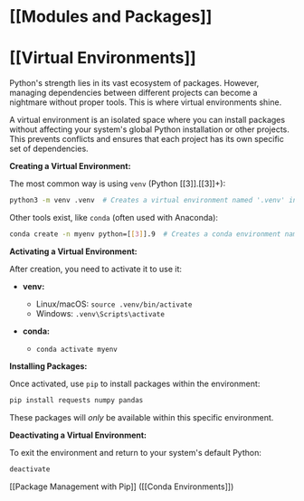 # [[Modules and Packages]]
# [[Virtual Environments]] 
Python's strength lies in its vast ecosystem of packages.  However, managing dependencies between different projects can become a nightmare without proper tools.  This is where virtual environments shine.

A virtual environment is an isolated space where you can install packages without affecting your system's global Python installation or other projects.  This prevents conflicts and ensures that each project has its own specific set of dependencies.

**Creating a Virtual Environment:**

The most common way is using `venv` (Python [[3]].[[3]]+):

```bash
python3 -m venv .venv  # Creates a virtual environment named '.venv' in the current directory
```

Other tools exist, like `conda` (often used with Anaconda):

```bash
conda create -n myenv python=[[3]].9  # Creates a conda environment named 'myenv' with Python [[3]].9
```

**Activating a Virtual Environment:**

After creation, you need to activate it to use it:

* **venv:**
    * Linux/macOS:  `source .venv/bin/activate`
    * Windows:  `.venv\Scripts\activate`

* **conda:**
    * `conda activate myenv`


**Installing Packages:**

Once activated, use `pip` to install packages within the environment:

```bash
pip install requests numpy pandas
```

These packages will *only* be available within this specific environment.


**Deactivating a Virtual Environment:**

To exit the environment and return to your system's default Python:

```bash
deactivate
```


[[Package Management with Pip]]  ([[Conda Environments]])
